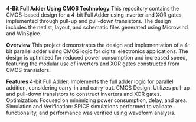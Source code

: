 **4-Bit Full Adder Using CMOS Technology**
This repository contains the CMOS-based design for a 4-bit Full Adder using inverter and XOR gates implemented through pull-up and pull-down transistors. The design includes the netlist, layout, and schematic files generated using Microwind and WinSpice.

**Overview**
This project demonstrates the design and implementation of a 4-bit parallel adder using CMOS logic for digital electronics applications. The design is optimized for reduced power consumption and increased speed, featuring the modular use of inverters and XOR gates constructed from CMOS transistors.

**Features**
4-bit Full Adder: Implements the full adder logic for parallel addition, considering carry-in and carry-out.
CMOS Design: Utilizes pull-up and pull-down transistors to construct inverters and XOR gates.
Optimization: Focused on minimizing power consumption, delay, and area.
Simulation and Verification: SPICE simulations performed to validate functionality, and performance was verified using waveform analysis.
